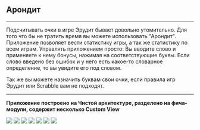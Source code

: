 ## Арондит

---
Подсчитывать очки в игре Эрудит бывает довольно утомительно. Для того что бы не тратить время вы
можете использовать "Арондит".
Приложение позволяет вести статистику игры, а так же статистику по всем играм.
Управлять приложением просто:
Вы вводите слово и применяете к нему бонусы, нажимая на соответствующие буквы.
Если слово введено без ошибок и у него есть какое-то словарное определение, то вы увидите его под
словом.

Так же вы можете назначить буквам свои очки, если правила игр Эрудит или Scrabble вам не подходят.

---
****Приложение построено на Чистой архитектуре, разделено на фича-модули, содержит несколько Custom
View****

![](screenshots/1.jpg?raw=true) ![](screenshots/1.1.jpg?raw=true) ![](screenshots/2.jpg?raw=true)
![](screenshots/3.jpg?raw=true) ![](screenshots/4.jpg?raw=true) ![](screenshots/5.jpg?raw=true)
![](screenshots/6.jpg?raw=true) 




